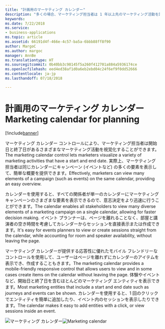 ```yaml
---
title: "計画用のマーケティング カレンダー"
description: "多くの場合、マーケティング担当者は 1 年以上先のマーケティング活動を計画します。"
keywords: 
ms.date: 7/22/2018
ms.service:
- business-applications
ms.topic: article
ms.assetid: 66191d4f-466e-4c57-ba5a-6bbb88ff8f90
author: MargoC
ms.author: margoc
manager: AnnBe
ms.translationtype: HT
ms.sourcegitcommit: 0b40bb3c98145f5a260f412701a884a5936174ce
ms.openlocfilehash: eed4ed38af1d0a6eb2ebd04c24f6ef9f0dd52666
ms.contentlocale: ja-jp
ms.lasthandoff: 07/18/2018

---
```


# <a name="marketing-calendar-for-planning"></a><span data-ttu-id="25395-103">計画用のマーケティング カレンダー</span><span class="sxs-lookup"><span data-stu-id="25395-103">Marketing calendar for planning</span></span>

[!include[banner](../../../includes/banner.md)]

<span data-ttu-id="25395-104">マーケティング カレンダー コントロールにより、マーケティング担当者は開始日と終了日があるさまざまなマーケティング活動を視覚化することができます。</span><span class="sxs-lookup"><span data-stu-id="25395-104">The marketing calendar control lets marketers visualize a variety of marketing activities that have a start and end date.</span></span> <span data-ttu-id="25395-105">実際上、マーケティング担当者は同じカレンダーにキャンペーン (イベントなど) の多くの要素を表示して、簡単な概要を提供できます。</span><span class="sxs-lookup"><span data-stu-id="25395-105">Effectively, marketers can view many elements of a campaign (such as events) on the same calendar, providing an easy overview.</span></span>

<span data-ttu-id="25395-106">カレンダーを使用すると、すべての関係者が単一のカレンダーにマーケティング キャンペーンのさまざまな要素を表示できるので、意志決定をより迅速に行うことができます。</span><span class="sxs-lookup"><span data-stu-id="25395-106">The calendar enables all stakeholders to view many diverse elements of a marketing campaign on a single calendar, allowing for faster decision making.</span></span> <span data-ttu-id="25395-107">イベント プランナーは、ページを離れることなく、部屋と講演者の空き時間を考慮してカレンダーからセッションを直接表示または作成できます。</span><span class="sxs-lookup"><span data-stu-id="25395-107">It's easy for events planners to view or create sessions straight from the calendar, while accounting for room and speaker availability, without leaving the page.</span></span>

<span data-ttu-id="25395-108">マーケティング カレンダーが提供する応答性に優れたモバイル フレンドリーなコントロールを使用して、ユーザーはページを離れずにカレンダーのアイテムを表示でき、作成することもきます。</span><span class="sxs-lookup"><span data-stu-id="25395-108">The marketing calendar provides a mobile-friendly responsive control that allows users to view and in some cases create items on the calendar without leaving the page.</span></span> <span data-ttu-id="25395-109">体験やイベントなど、開始日と終了日を含むほとんどのマーケティング エンティティを表示できます。</span><span class="sxs-lookup"><span data-stu-id="25395-109">Most marketing entities that include a start and end date such as journeys and events can be shown.</span></span> <span data-ttu-id="25395-110">カレンダーを使用すると、1 回のクリックでエンティティを簡単に追加したり、イベント内のセッションを表示したりできます。</span><span class="sxs-lookup"><span data-stu-id="25395-110">The calendar makes it easy to add entities with a click, or view sessions inside an event.</span></span>  

<span data-ttu-id="25395-111">![マーケティング カレンダー](media/CampaignCalendar_2.png "マーケティング カレンダー")</span><span class="sxs-lookup"><span data-stu-id="25395-111">![Marketing calendar](media/CampaignCalendar_2.png "Marketing calendar")</span></span>

<!--
### Who uses this
Marketers and event managers
### Setup required
Administrators can easily set up and configure the feature in the app settings.
-->



